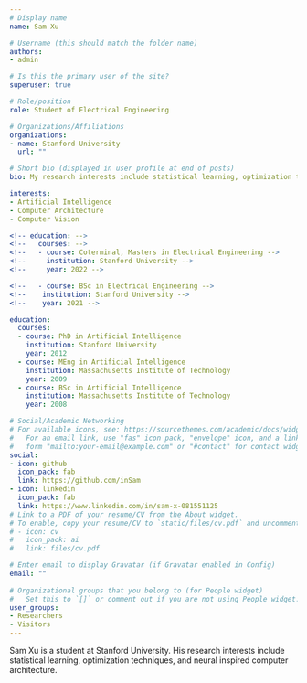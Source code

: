 ```yaml
---
# Display name
name: Sam Xu

# Username (this should match the folder name)
authors:
- admin

# Is this the primary user of the site?
superuser: true

# Role/position
role: Student of Electrical Engineering

# Organizations/Affiliations
organizations:
- name: Stanford University
  url: ""

# Short bio (displayed in user profile at end of posts)
bio: My research interests include statistical learning, optimization techniques, and neural inspired computer architecture. 

interests:
- Artificial Intelligence
- Computer Architecture
- Computer Vision

<!-- education: -->
<!--   courses: -->
<!--   - course: Coterminal, Masters in Electrical Engineering -->
<!--     institution: Stanford University -->
<!--     year: 2022 -->

<!--   - course: BSc in Electrical Engineering -->
<!-- 	institution: Stanford University -->
<!-- 	year: 2021 -->

education:
  courses:
  - course: PhD in Artificial Intelligence
    institution: Stanford University
    year: 2012
  - course: MEng in Artificial Intelligence
    institution: Massachusetts Institute of Technology
    year: 2009
  - course: BSc in Artificial Intelligence
    institution: Massachusetts Institute of Technology
    year: 2008

# Social/Academic Networking
# For available icons, see: https://sourcethemes.com/academic/docs/widgets/#icons
#   For an email link, use "fas" icon pack, "envelope" icon, and a link in the
#   form "mailto:your-email@example.com" or "#contact" for contact widget.
social:
- icon: github
  icon_pack: fab
  link: https://github.com/inSam
- icon: linkedin
  icon_pack: fab
  link: https://www.linkedin.com/in/sam-x-081551125
# Link to a PDF of your resume/CV from the About widget.
# To enable, copy your resume/CV to `static/files/cv.pdf` and uncomment the lines below.  
# - icon: cv
#   icon_pack: ai
#   link: files/cv.pdf

# Enter email to display Gravatar (if Gravatar enabled in Config)
email: ""
  
# Organizational groups that you belong to (for People widget)
#   Set this to `[]` or comment out if you are not using People widget.  
user_groups:
- Researchers
- Visitors
---
```


Sam Xu is a student at Stanford University. His research interests include statistical learning, optimization techniques, and neural inspired computer architecture.

